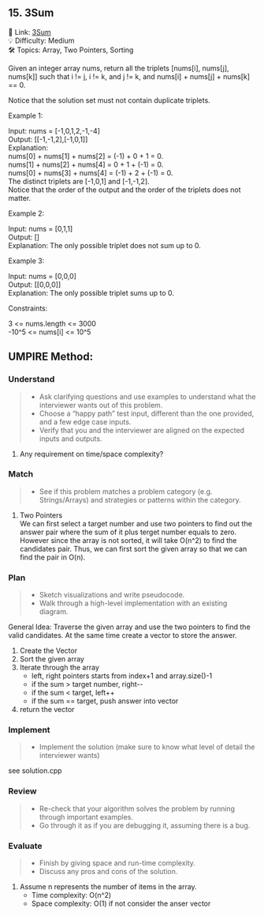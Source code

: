 ## 15. 3Sum
🔗 Link: [3Sum](https://leetcode.com/problems/3sum/description/)  
💡 Difficulty: Medium  
🛠️ Topics: Array, Two Pointers, Sorting

Given an integer array nums, return all the triplets [nums[i], nums[j], nums[k]] such that i != j, i != k, and j != k, and nums[i] + nums[j] + nums[k] == 0.

Notice that the solution set must not contain duplicate triplets.

Example 1:

Input: nums = [-1,0,1,2,-1,-4]  
Output: [[-1,-1,2],[-1,0,1]]  
Explanation:   
nums[0] + nums[1] + nums[2] = (-1) + 0 + 1 = 0.  
nums[1] + nums[2] + nums[4] = 0 + 1 + (-1) = 0.  
nums[0] + nums[3] + nums[4] = (-1) + 2 + (-1) = 0.  
The distinct triplets are [-1,0,1] and [-1,-1,2].  
Notice that the order of the output and the order of the triplets does not matter.

Example 2:

Input: nums = [0,1,1]  
Output: []  
Explanation: The only possible triplet does not sum up to 0.  

Example 3:

Input: nums = [0,0,0]  
Output: [[0,0,0]]  
Explanation: The only possible triplet sums up to 0.  
 

Constraints:  

3 <= nums.length <= 3000  
-10^5 <= nums[i] <= 10^5

## UMPIRE Method:

### Understand
> - Ask clarifying questions and use examples to understand what the interviewer wants out of this problem.
> - Choose a “happy path” test input, different than the one provided, and a few edge case inputs.
> - Verify that you and the interviewer are aligned on the expected inputs and outputs.
1. Any requirement on time/space complexity?
### Match
> - See if this problem matches a problem category (e.g. Strings/Arrays) and strategies or patterns within the category.
1. Two Pointers  
   We can first select a target number and use two pointers to find out the answer pair where the sum of it plus terget number equals to zero. However since the array is not sorted, it will
   take O(n^2) to find the candidates pair. Thus,  we can first sort the given array so that we can find the pair in O(n).
### Plan
> - Sketch visualizations and write pseudocode.
> - Walk through a high-level implementation with an existing diagram.

General Idea: Traverse the given array and use the two pointers to find the valid candidates. At the same time create a vector to store the answer. 
1. Create the Vector
2. Sort the given array
3. Iterate through the array
   - left, right pointers starts from index+1 and array.size()-1
   - if the sum > target number,  right--
   - if the sum < target, left++
   - if the sum == target,  push answer into vector
4. return the vector

### Implement
> - Implement the solution (make sure to know what level of detail the interviewer wants)  

see solution.cpp
### Review
> - Re-check that your algorithm solves the problem by running through important examples.
> - Go through it as if you are debugging it, assuming there is a bug.
### Evaluate
> - Finish by giving space and run-time complexity.
> - Discuss any pros and cons of the solution.
1. Assume n represents the number of items in the array.
   - Time complexity: O(n^2)
   - Space complexity: O(1) if not consider the anser vector

